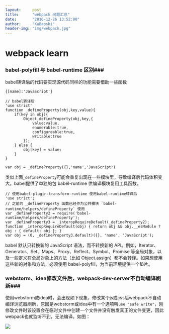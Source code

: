 ```yaml
---
layout:     post
title:      "webpack 问题汇总"
date:       "2016-12-26 13:52:00"
author:     "XuBaoshi"
header-img: "img/webpack.jpg"
---
```


# webpack learn #

### babel-polyfill 与 babel-runtime 区别###
<p>
babel转译后的代码要实现源代码同样的功能需要借助一些函数
</p>
	
	{[name]:'JavaScript'}

	// babel转译后
	'use strict'
	function _defineProperty(obj,key,value){
		if(key in obj){
			Object.defineProperty(obj,key,{
				value:value,
				enumerable:true,
				configureable:true,
				writable:true
			});
		} else {
			obj[key] = value;
		}
	}

	var obj = _defineProperty({},'name','JavaScript')

类似上面`_defineProperty`可能会重复出现在一些模块里，导致编译后代码体积变大。babel提供了单独的包 babel-runtime 供编译模块复用工具函数。


	// 使用babel-plugin-transform-runtime 使用babel-runtime转译后
	'use strict';
	// 之前的 _defineProperty 函数已经作为公共模块 `babel-runtime/helpers/defineProperty` 使用
	var _defineProperty2 = require('babel-runtime/helpers/defineProperty');
	var _defineProperty3 = _interopRequireDefault(_defineProperty2);
	function _interopRequireDefault(obj) { return obj && obj.__esModule ? obj : { default: obj }; }
	var obj = (0, _defineProperty3.default)({}, 'name', 'JavaScript');




<p>
babel 默认只转换新的 JavaScript 语法，而不转换新的 API。例如，Iterator、Generator、Set、Maps、Proxy、Reflect、Symbol、Promise 等全局对象，以及一些定义在全局对象上的方法（比如 Object.assign）都不会转译。如果想使用这些新的对象和方法，必须使用 babel-polyfill，为当前环境提供一个垫片。
</p>

### webstorm、idea修改文件后，webpack-dev-server不自动编译刷新###
使用webstorm或idea时，会出现如下现象，修改某个js或css后webpack不自动编译浏览器刷新，原因是webstorm或idea中有一个选项叫`use "safe write"`，刚修改文件时该设置会在临时文件中创建一个文件并没有触发真正的文件变更，因此webpack也就监听不到，无法编译。如图：<br>

![](http://i.imgur.com/qNHxI12.png)